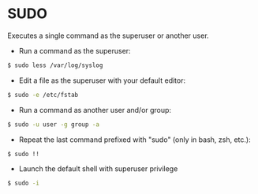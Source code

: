 # SUDO

Executes a single command as the superuser or another user.

- Run a command as the superuser:

```bash
$ sudo less /var/log/syslog
```

- Edit a file as the superuser with your default editor:

```bash
$ sudo -e /etc/fstab
```

- Run a command as another user and/or group:

```bash
$ sudo -u user -g group -a
```

- Repeat the last command prefixed with "sudo" (only in bash, zsh, etc.):

```bash
$ sudo !!
```

- Launch the default shell with superuser privilege

```bash
$ sudo -i
```
